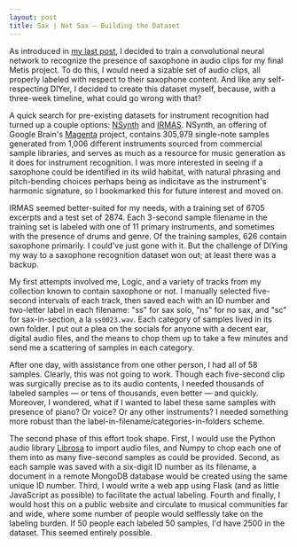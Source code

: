 ```yaml
---
layout: post
title: Sax | Not Sax — Building the Dataset
---
```


As introduced in [my last post](https://davidluther.github.io/proj-5-teaser/), I decided to train a convolutional neural network to recognize the presence of saxophone in audio clips for my final Metis project. To do this, I would need a sizable set of audio clips, all properly labeled with respect to their saxophone content. And like any self-respecting DIYer, I decided to create this dataset myself, because, with a three-week timeline, what could go wrong with that?

A quick search for pre-existing datasets for instrument recognition had turned up a couple options: [NSynth](https://magenta.tensorflow.org/datasets/nsynth) and [IRMAS](https://www.upf.edu/web/mtg/irmas). NSynth, an offering of Google Brain's [Magenta](https://magenta.tensorflow.org/welcome-to-magenta) project, contains 305,979 single-note samples generated from 1,006 different instruments sourced from commercial sample libraries, and serves as much as a resource for music generation as it does for instrument recognition. I was more interested in seeing if a saxophone could be identified in its wild habitat, with natural phrasing and pitch-bending choices perhaps being as indicitave as the instrument's harmonic signature, so I bookmarked this for future interest and moved on.

IRMAS seemed better-suited for my needs, with a training set of 6705 excerpts and a test set of 2874. Each 3-second sample filename in the training set is labeled with one of 11 primary instruments, and sometimes with the presence of drums and genre. Of the training samples, 626 contain saxophone primarily. I could've just gone with it. But the challenge of DIYing my way to a saxophone recognition dataset won out; at least there was a backup.

My first attempts involved me, Logic, and a variety of tracks from my collection known to contain saxophone or not. I manually selected five-second intervals of each track, then saved each with an ID number and two-letter label in each filename: "ss" for sax solo, "ns" for no sax, and "sc" for sax-in-section, a la `ss0023.wav`. Each category of samples lived in its own folder. I put out a plea on the socials for anyone with a decent ear, digital audio files, and the means to chop them up to take a few minutes and send me a scattering of samples in each category.

After one day, with assistance from one other person, I had all of 58 samples. Clearly, this was not going to work. Though each five-second clip was surgically precise as to its audio contents, I needed thousands of labeled samples — or tens of thousands, even better — and quickly. Moreover, I wondered, what if I wanted to label these same samples with presence of piano? Or voice? Or any other instruments? I needed something more robust than the label-in-filename/categories-in-folders scheme.

The second phase of this effort took shape. First, I would use the Python audio library [Librosa](https://librosa.github.io/) to import audio files, and Numpy to chop each one of them into as many five-second samples as could be provided. Second, as each sample was saved with a six-digit ID number as its filename, a document in a remote MongoDB database would be created using the same unique ID number. Third, I would write a web app using Flask (and as little JavaScript as possible) to facilitate the actual labeling. Fourth and finally, I would host this on a public website and circulate to musical communities far and wide, where some number of people would selflessly take on the labeling burden. If 50 people each labeled 50 samples, I'd have 2500 in the dataset. This seemed entirely possible.

